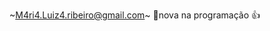 ~<M4ri4.Luiz4.ribeiro@gmail.com>~
💜nova na programação :+1:

<!---
Ribeirluiza/Ribeirluiza is a ✨ special ✨ repository because its `README.md` (this file) appears on your GitHub profile.
You can click the Preview link to take a look at your changes.
--->
